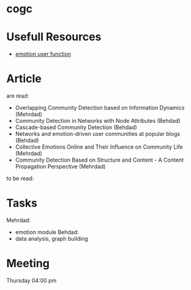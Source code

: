 # cogc

# Usefull Resources
- [emotion user function](https://github.com/JinPu-dududu/NLP)

# Article


are read:
- Overlapping Community Detection based on Information Dynamics (Mehrdad)
- Community Detection in Networks with Node Attributes (Behdad)
- Cascade-based Community Detection (Behdad)
- Networks and emotion-driven user communities at popular blogs (Behdad)
- Collective Emotions Online and Their Influence on Community Life (Mehrdad)
- Community Detection Based on Structure and Content - A Content Propagation Perspective (Mehrdad)

to be read:



# Tasks
Mehrdad:
 - emotion module
Behdad:
 - data analysis, graph building




# Meeting 
Thursday 04:00 pm

